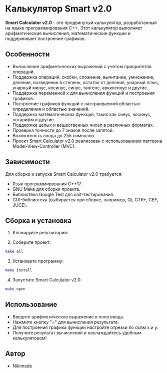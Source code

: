 # Калькулятор Smart v2.0

**Smart Calculator v2.0** - это продвинутый калькулятор, разработанный на языке программирования C++. Этот калькулятор выполняет арифметические вычисления, математические функции и поддерживает построение графиков.

## Особенности

- Вычисление арифметических выражений с учетом приоритетов операций.
- Поддержка операций: скобки, сложение, вычитание, умножение, деление, возведение в степень, остаток от деления, унарный плюс, унарный минус, косинус, синус, тангенс, арккосинус и другие.
- Поддержка переменной x для вычисления функций и построения графиков.
- Построение графиков функций с настраиваемой областью определения и областью значений.
- Поддержка математических функций, таких как синус, косинус, логарифм и другие.
- Поддержка целых и вещественных чисел в различных форматах.
- Проверка точности до 7 знаков после запятой.
- Возможность ввода до 255 символов.
- Проект Smart Calculator v2.0 реализован с использованием паттерна Model-View-Controller (MVC).

## Зависимости

Для сборки и запуска Smart Calculator v2.0 требуется:

- Язык программирования C++17.
- GNU Make для сборки проекта.
- Библиотека Google Test для unit-тестирования.
- GUI-библиотека (выбирается при сборке, например, Qt, GTK+, CEF, JUCE).

## Сборка и установка

1. Клонируйте репозиторий:

2. Соберите проект:

```bash
make all
```

3. Установите программу:

```bash
make install
```

4. Запустите Smart Calculator v2.0:

```bash
make open
```

## Использование

- Введите арифметическое выражение в поле ввода.
- Нажмите кнопку "=" для вычисления результата.
- Для построения графика функции настройте отрезки по осям х и у.
- Получите результат вычислений и наслаждайтесь удобным калькулятором!

## Автор

- Nikimade
